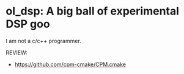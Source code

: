 # ol_dsp: A big ball of experimental DSP goo 

I am not a c/c++ programmer.

REVIEW:
* https://github.com/cpm-cmake/CPM.cmake